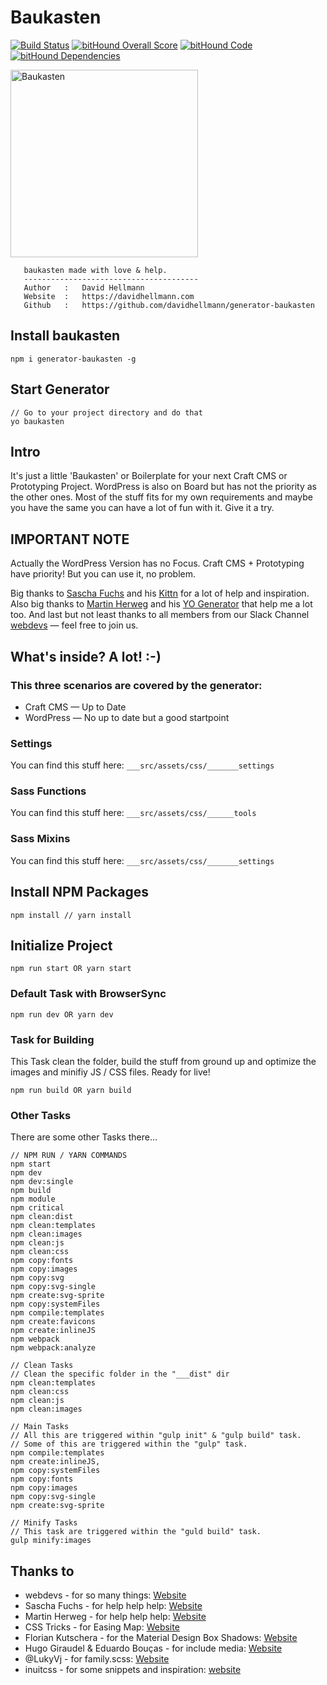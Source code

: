 # Baukasten

[![Build Status](https://travis-ci.org/davidhellmann/generator-baukasten.svg?branch=master)](https://travis-ci.org/davidhellmann/generator-baukasten)
[![bitHound Overall Score](https://www.bithound.io/github/davidhellmann/generator-baukasten/badges/score.svg)](https://www.bithound.io/github/davidhellmann/generator-baukasten)
[![bitHound Code](https://www.bithound.io/github/davidhellmann/generator-baukasten/badges/code.svg)](https://www.bithound.io/github/davidhellmann/generator-baukasten)
[![bitHound Dependencies](https://www.bithound.io/github/davidhellmann/generator-baukasten/badges/dependencies.svg)](https://www.bithound.io/github/davidhellmann/generator-baukasten/master/dependencies/npm)

<img alt="Baukasten" src="https://raw.githubusercontent.com/davidhellmann/generator-baukasten/master/baukasten.png" width="300">

```
   baukasten made with love & help.
   ---------------------------------------
   Author   :   David Hellmann
   Website  :   https://davidhellmann.com
   Github   :   https://github.com/davidhellmann/generator-baukasten
```

## Install baukasten
```
npm i generator-baukasten -g
```

## Start Generator
```
// Go to your project directory and do that
yo baukasten
```

## Intro
It's just a little 'Baukasten' or Boilerplate for your next Craft CMS or Prototyping Project. WordPress is also on Board
but has not the priority as the other ones. Most of the stuff fits for my own requirements and maybe you have the same
you can have a lot of fun with it. Give it a try.

## IMPORTANT NOTE
Actually the WordPress Version has no Focus. Craft CMS + Prototyping have priority! But you can use it, no problem.

Big thanks to [Sascha Fuchs](https://github.com/gisu) and his [Kittn](http://kittn.de/) for a lot of help and inspiration.
Also big thanks to [Martin Herweg](https://github.com/martinherweg) and his [YO Generator](https://www.npmjs.com/package/generator-mh-boilerplate) that help me a lot too.
And last but not least thanks to all members from our Slack Channel [webdevs](http://webdevs.xyz/) — feel free to join us.


## What's inside? A lot! :-)
### This three scenarios are covered by the generator:
- Craft CMS — Up to Date
- WordPress — No up to date but a good startpoint

### Settings
You can find this stuff here: `___src/assets/css/_______settings`


### Sass Functions
You can find this stuff here: `___src/assets/css/______tools`


### Sass Mixins
You can find this stuff here: `___src/assets/css/_______settings`


## Install NPM Packages
```
npm install // yarn install
```


## Initialize Project
```
npm run start OR yarn start
```


### Default Task with BrowserSync
```
npm run dev OR yarn dev
```


### Task for Building
This Task clean the folder, build the stuff from ground up and optimize the images and minifiy JS / CSS files. Ready for live!

```
npm run build OR yarn build
```


### Other Tasks
There are some other Tasks there…

```
// NPM RUN / YARN COMMANDS
npm start
npm dev
npm dev:single
npm build
npm module
npm critical
npm clean:dist
npm clean:templates
npm clean:images
npm clean:js
npm clean:css
npm copy:fonts
npm copy:images
npm copy:svg
npm copy:svg-single
npm create:svg-sprite
npm copy:systemFiles
npm compile:templates
npm create:favicons
npm create:inlineJS
npm webpack
npm webpack:analyze
```

```
// Clean Tasks
// Clean the specific folder in the "___dist" dir
npm clean:templates
npm clean:css
npm clean:js
npm clean:images
```

```
// Main Tasks
// All this are triggered within "gulp init" & "gulp build" task.
// Some of this are triggered within the "gulp" task.
npm compile:templates
npm create:inlineJS,
npm copy:systemFiles
npm copy:fonts
npm copy:images
npm copy:svg-single
npm create:svg-sprite
```

```
// Minify Tasks
// This task are triggered within the "guld build" task.
gulp minify:images
```


## Thanks to
- webdevs - for so many things: [Website](http://webdevs.xyz)
- Sascha Fuchs - for help help help: [Website](https://github.com/gisu)
- Martin Herweg - for help help help: [Website](https://github.com/martinherweg)
- CSS Tricks -  for Easing Map: [Website](https://css-tricks.com/snippets/sass/easing-map-get-function/)
- Florian Kutschera - for the Material Design Box Shadows: [Website](https://medium.com/@Florian/freebie-google-material-design-shadow-helper-2a0501295a2d#.f1fz5ac2o)
- Hugo Giraudel & Eduardo Bouças - for include media: [Website](http://include-media.com/)
- @LukyVj - for family.scss: [Website](http://lukyvj.github.io/family.scss/)
- inuitcss - for some snippets and inspiration: [website](https://github.com/inuitcss/inuitcss)
